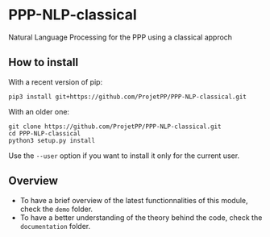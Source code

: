 # PPP-NLP-classical

Natural Language Processing for the PPP using a classical approch


## How to install

With a recent version of pip:

```
pip3 install git+https://github.com/ProjetPP/PPP-NLP-classical.git
```

With an older one:

```
git clone https://github.com/ProjetPP/PPP-NLP-classical.git
cd PPP-NLP-classical
python3 setup.py install
```

Use the `--user` option if you want to install it only for the current user.


## Overview

* To have a brief overview of the latest functionnalities of this module, check the `demo` folder.
* To have a better understanding of the theory behind the code, check the `documentation` folder.
